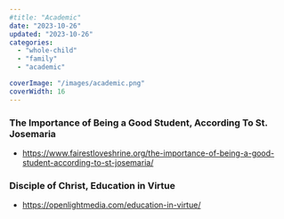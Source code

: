 ```yaml
---
#title: "Academic"
date: "2023-10-26"
updated: "2023-10-26"
categories:
  - "whole-child"
  - "family"
  - "academic"

coverImage: "/images/academic.png"
coverWidth: 16
---
```


### The Importance of Being a Good Student, According To St. Josemaria
* https://www.fairestloveshrine.org/the-importance-of-being-a-good-student-according-to-st-josemaria/

### Disciple of Christ, Education in Virtue
* https://openlightmedia.com/education-in-virtue/

